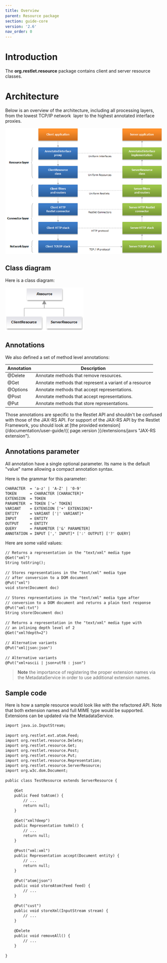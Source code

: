 ```yaml
---
title: Overview
parent: Resource package
section: guide-core
version: '2.6'
nav_order: 0
---
```

# Introduction

The **org.restlet.resource** package contains client and server resource classes.

# Architecture

Below is an overview of the architecture, including all processing layers, from the lowest TCP/IP network  layer to the highest annotated interface proxies.

![](images/abstraction-layers.png)

## Class diagram

Here is a class diagram:

![](images/hierarchy.png)

## Annotations

We also defined a set of method level annotations:

Annotation | Description
---------- | -----------
@Delete    | Annotate methods that remove resources.
@Get       | Annotate methods that represent a variant of a resource
@Options   | Annotate methods that accept representations.
@Post      | Annotate methods that accept representations.
@Put       | Annotate methods that store representations.

Those annotations are specific to the Restlet API and shouldn't be
confused with those of the JAX-RS API. For support of the JAX-RS API by
the Restlet Framework, you should look at [the provided
extension](/documentation/user-guide/{{ page.version }}/extensions/jaxrs "JAX-RS extension").

## Annotations parameter

All annotation have a single optional parameter. Its name is the default
"value" name allowing a compact annotation syntax.

Here is the grammar for this parameter:

<pre class="language-bash"><code class="language-bash">CHARACTER  = 'a-z' | 'A-Z' | '0-9'
TOKEN      = CHARACTER [CHARACTER]*
EXTENSION  = TOKEN
PARAMETER  = TOKEN ['=' TOKEN]
VARIANT    = EXTENSION ['+' EXTENSION]*
ENTITY     = VARIANT ['|' VARIANT]*
INPUT      = ENTITY
OUTPUT     = ENTITY
QUERY      = PARAMETER ['&' PARAMETER]
ANNOTATION = INPUT [',' INPUT]* [':' OUTPUT] ['?' QUERY]
</code></pre>

Here are some valid values:

<pre class="language-java"><code class="language-java">// Returns a representation in the "text/xml" media type
@Get("xml")
String toString();

// Stores representations in the "text/xml" media type
// after conversion to a DOM document
@Put("xml")
void store(Document doc)

// Stores representations in the "text/xml" media type after
// conversion to a DOM document and returns a plain text response
@Put("xml:txt")
String store(Document doc)

// Returns a representation in the "text/xml" media type with
// an inlining depth level of 2
@Get("xml?depth=2")

// Alternative variants
@Put("xml|json:json")

// Alternative variants
@Put("xml+ascii | json+utf8 : json")
</code></pre>

>**Note** the importance of registering the proper extension names via the
MetadataService in order to use additional extension names.

## Sample code

Here is how a sample resource would look like with the refactored API.
Note that both extension names and full MIME type would be supported.
Extensions can be updated via the MetadataService.

<pre class="language-java"><code class="language-java">import java.io.InputStream;

import org.restlet.ext.atom.Feed;
import org.restlet.resource.Delete;
import org.restlet.resource.Get;
import org.restlet.resource.Post;
import org.restlet.resource.Put;
import org.restlet.resource.Representation;
import org.restlet.resource.ServerResource;
import org.w3c.dom.Document;

public class TestResource extends ServerResource {

    @Get
    public Feed toAtom() {
        // ...
        return null;
    }

    @Get("xml?deep")
    public Representation toXml() {
        // ...
        return null;
    }

    @Post("xml:xml")
    public Representation accept(Document entity) {
        // ...
        return null;
    }

    @Put("atom|json")
    public void storeAtom(Feed feed) {
        // ...
    }

    @Put("cust")
    public void storeXml(InputStream stream) {
        // ...
    }

    @Delete
    public void removeAll() {
        // ...
    }

}
</code></pre>
